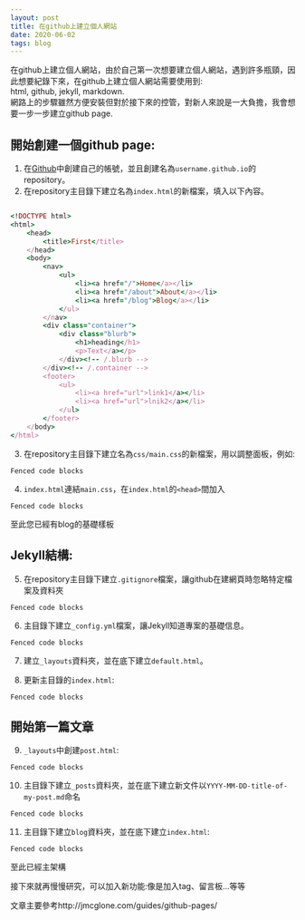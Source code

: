 ```yaml
---
layout: post
title: 在github上建立個人網站
date: 2020-06-02
tags: blog
---
```


在github上建立個人網站，由於自己第一次想要建立個人網站，遇到許多瓶頸，因此想要紀錄下來，在github上建立個人網站需要使用到:  
html, github, jekyll, markdown.  
網路上的步驟雖然方便安裝但對於接下來的控管，對新人來說是一大負擔，我會想要一步一步建立github page.

開始創建一個github page:
---

1. 在[Github](https://github.com/)中創建自己的帳號，並且創建名為`username.github.io`的repository。
2. 在repository主目錄下建立名為`index.html`的新檔案，填入以下內容。
        
```ruby 

<!DOCTYPE html>
<html>
	<head>
		<title>First</title>
	</head>
	<body>
		<nav>
    		<ul>
        		<li><a href="/">Home</a></li>
	        	<li><a href="/about">About</a></li>
        		<li><a href="/blog">Blog</a></li>
    		</ul>
		</nav>
		<div class="container">
    		<div class="blurb">
        		<h1>heading</h1>
				<p>Text</a></p>
    		</div><!-- /.blurb -->
		</div><!-- /.container -->
		<footer>
    		<ul>
        		<li><a href="url">link1</a></li>
        		<li><a href="url">lnik2</a></li>
			</ul>
		</footer>
	</body>
</html>
```        
        
3. 在repository主目錄下建立名為`css/main.css`的新檔案，用以調整面板，例如:
        
```
Fenced code blocks
```        
        
4. `index.html`連結`main.css`，在`index.html`的`<head>`間加入
        
```
Fenced code blocks
```        
        
至此您已經有blog的基礎樣板

Jekyll結構:
---


5. 在repository主目錄下建立`.gitignore`檔案，讓github在建網頁時忽略特定檔案及資料夾
        
```
Fenced code blocks
```        
        
6. 主目錄下建立`_config.yml`檔案，讓Jekyll知道專案的基礎信息。
        
```
Fenced code blocks
```        
        
7. 建立`_layouts`資料夾，並在底下建立`default.html`。


8. 更新主目錄的`index.html`:
        
```
Fenced code blocks
``` 

開始第一篇文章
---

9. `_layouts`中創建`post.html`:
        
```
Fenced code blocks
```       
        
10. 主目錄下建立`_posts`資料夾，並在底下建立新文件以`YYYY-MM-DD-title-of-my-post.md`命名
        
```
Fenced code blocks
```      
        
11. 主目錄下建立`blog`資料夾，並在底下建立`index.html`:
        
```
Fenced code blocks
```         
        
至此已經主架構

接下來就再慢慢研究，可以加入新功能:像是加入tag、留言板...等等

文章主要參考http://jmcglone.com/guides/github-pages/
